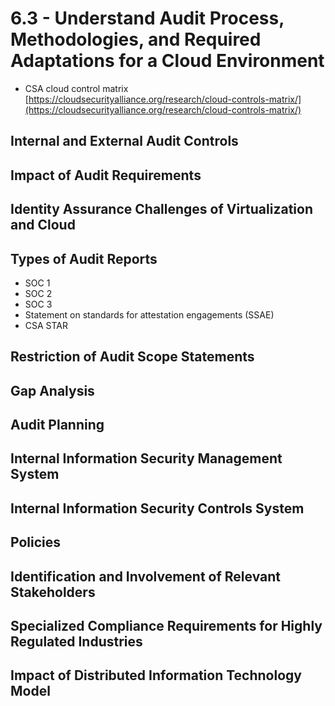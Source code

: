 # 6.3 - Understand Audit Process, Methodologies, and Required Adaptations for a Cloud Environment

- CSA cloud control matrix [https://cloudsecurityalliance.org/research/cloud-controls-matrix/](https://cloudsecurityalliance.org/research/cloud-controls-matrix/)

## Internal and External Audit Controls

## Impact of Audit Requirements

## Identity Assurance Challenges of Virtualization and Cloud

## Types of Audit Reports
- SOC 1
- SOC 2
- SOC 3
- Statement on standards for attestation engagements (SSAE)
- CSA STAR

## Restriction of Audit Scope Statements

## Gap Analysis

## Audit Planning

## Internal Information Security Management System

## Internal Information Security Controls System

## Policies

## Identification and Involvement of Relevant Stakeholders

## Specialized Compliance Requirements for Highly Regulated Industries

## Impact of Distributed Information Technology Model

